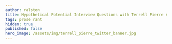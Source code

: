 ```yaml
---
author: ralston
title: Hypothetical Potential Interview Questions with Terrell Pierre About Life, Ableism, Comedy, and Career (DRAFT)
tags: prose rant
hidden: true
published: false
hero_image: /assets/img/terrell_pierre_twitter_banner.jpg
---
```


<!-- Please please please don't read this. I was pretty frustrated and injured and into alt-comedy when I was writing this. I haven't reviewed this or decided to look into this. It was never published and the interview didn't happen after I reached out to him. -->

<!-- Matter of fact, I'm commenting and deleting the whole thing so it never goes live. -->

<!--
## Personal introduction

My name is Matt, and I'm a former biologist. I do open-source work on microbial genomics, which is the study of how bacteria can produce things like human insulin, proteins, and small molecules for human therapy. 

I have a small blog with less than 50 views per week called Not Very Humerus. It's geared towards bioinformatics students struggling with anxieties of college, grad-school, post-doc, and industry transitions. I try to embed memes in my posts to give some comedic flavor, and I mostly focus on computer technologies relating to biology research.

I was recently dismissed from my job as a scientist and I work as a cashier at Wawa. When I'm not behind the counter handing out cigarettes to people, I like to play DotA2, talk to friends on the phone, and watch youtube. I lift at home sometimes and go to concerts. My favorite artist is a 2000's alt-rock band called Chevelle, but I like listening to EDM, hip-hop, 90's rap, and instrumental guitar music. My family is important to me, but my mom is a little too controlling.

Career and social anxiety is a big topic on reddit channels, and some of my blog's content and attempts at comedy revolve around that area. I get nervous talking to others about my addiction to cigarettes, race issues, and career change. 

I want to say that talking with you is a privelege, and I'm very nervous. If you want to poke fun at my appearance or ask some questions about me, I'd be happy. 

I take myself too seriously, and I think you'll find some of the questions I have... deep or topical, and there isn't any rush on my end. If you'd like to do the interview in segments, I'd be happy to oblige.

## Disclaimer

I want you to know that I have no current affiliations with CP or other disability research, that I used to work for the pharmaceutical company Bristol Myers Squibb, and that this interview took place after my dismissal from the firm for behavioral issues. I want you to state that the interview was purely driven by my love for FilthyFrankTV and friends who work in fields relating to ableism.

My intention is to write a brief blog post about relationships, music, media, comedy, your youtube channel Terrell, and your collaboration with FilthyFrankTV?

When it comes time for me to write a draft, would you consent to reviewing my draft and approving the content before it's posted?

Do you consent to my recording the audio of our interview that will not be released, and a copy will be e-mailed to you? 

If any question is too specific or you'd like to skip it, would you tell me you'd like to talk about something else? Maybe half of the questions I have are about Terrell Pierre TV and its influences, and half is about technology and relationships.

Would you review a draft of the sections I'd like to put in a post on my blog Not Very Humerus before it gets posted? Would you mind if I asked your consent again before I post any content to Not Very Humerus?

## Terrell Pierre TV



## Relationships


Does family anxiety get in the way of some of your extroversion?

*strike* Does ableism get in the way of you forming friendships with some cats that would otherwise really like someone so humorous? 

Can you describe your relationship with Frank? Does the non-PC nature of his comedy mesh or clash with your style? 

Frank has one of the most outspoken and offensive channels on youtube. He has a wild sense of humor, but a tremendous creativity. What do you think of his channel? Do you mind if I ask about his episode 'Pimp My Wheelchair'?

*strike*Or is his non-PC nature kind of an example for the thick skin you need to wade through the comments sections and fanmail, to keep your heart where it needs to be?

What is your relationship like with your fans?

*strike*How do you primarily keep in contact with your fans, Patreon, Youtube comments? 

*strike*Is there anything you want to say about your friends and moments you feel at peace?

*strike*At what age was your first date and what was it like? Where did you go? Group date or solo? When you got home, did it feel like you had made a step, or did it shake yourself into the vibrant personality you have today, where you use humor to hold people at a distance?

## Media

Favorite comedy movies/shows?

Favorite movie/show about ableism?

Who is your top comedian?

Are there any comedians that deal directly with ableism and what works have influenced your own channel's style?

Favorite music genres?

## Hip-hop Music and Machismo

How has the pervasive 'beef' culture in rap/hip-hop affected your comedic style? 

In the 'Pimp My Wheelchair' episode, you're busting his balls a lot and dissing. Is that typical of your relationship with him, or was that mostly to help him stay in character throughout the episode?

For many young boys and men, lyrics about stealing women from others speaks loads about both dating, marriage, and perception of masculinity. Do you think that the sexualization of rap culture is helping that message? How about sexual hip-hop?

Was that confidence something you and Frank were trying to communicate in the episode?

## The Rough Ride

Can you talk a little bit about the famous 'Pimp My Wheelchair' episode on Frank's channel? 

When was it filmed?

How did the idea start?

I was just... amazed at the episode. It was one of the most down-to-earth and yet extremely offensive youtube videos I have ever seen.

I was offended by the racial components and confused by your attitude's throughout, especially the alcohol and cigar references, and the whole episode looks like he's using you to boost his channel. It made me feel uncomfortable laughing at how serious your dating game is, let alone how personal style affects friendships, especially those who you're close with like Frank. I'm really confused by the episode and what it says about Frank's comedy and how different it is from his normally absurd style. His channel is so much more real and surrealistic than almost any other comedy, even absurd comedy like "This is not happening".

What was the core message? In your own words, can you explain what you and Frank were trying to say about the intersection of ableism, personal style, and your own game and friendships?

## Technology and Culture

What did you study in college?

*strike*What is your perspective on sequencing technology and CP biomedical research?
*strike*What do feel about pharmaceutical prioritization of CP therapies?
*strike*My blog is mostly tutorials for bioinformaticians.

What technological or social-networking issues are faced by those in the CP community, not pertaining to entertainment or career, but just about daily life? 

How about CP entertainers and the entertainment industry?

What would you need to upgrade your own channel as far as AV needs and web technologies are concerned?

Are there any other channels that inspire your own work or the messages you'd like to send about life, relationships, and career?

Do you feel like the internet helps you have a more vibrant social life, or is more damaging to the social lives of those with differences/disabilities?

What is the best youtube comment you've received?

## Support Network

Without getting into any specifics, what therapies old or new that have helped you the most? Did you discover them through your journey or were they word of mouth mostly?

Does white-coat syndrome affect you?

It's clear in that video that you have an amazing social group. And I feel very anxious because it's obviously much larger and more important than my own social groups. Like... you've got game.

I've felt confused by my own ableism and how it affects my social style. One of the best professors I've ever had was a bench and theoretical chemist who was handicappable, and he was also the funniest. What do you to help friends and attendees, to help them relax and ease their social anxieties about your condition?


-->



